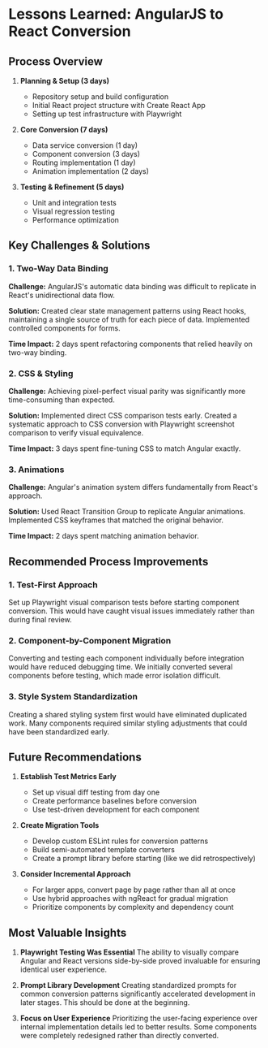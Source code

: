 # Lessons Learned: AngularJS to React Conversion

## Process Overview

1. **Planning & Setup (3 days)**
   - Repository setup and build configuration
   - Initial React project structure with Create React App
   - Setting up test infrastructure with Playwright

2. **Core Conversion (7 days)**
   - Data service conversion (1 day)
   - Component conversion (3 days)
   - Routing implementation (1 day)
   - Animation implementation (2 days)

3. **Testing & Refinement (5 days)**
   - Unit and integration tests
   - Visual regression testing
   - Performance optimization

## Key Challenges & Solutions

### 1. Two-Way Data Binding

**Challenge:** AngularJS's automatic data binding was difficult to replicate in React's unidirectional data flow.

**Solution:** Created clear state management patterns using React hooks, maintaining a single source of truth for each piece of data. Implemented controlled components for forms.

**Time Impact:** 2 days spent refactoring components that relied heavily on two-way binding.

### 2. CSS & Styling

**Challenge:** Achieving pixel-perfect visual parity was significantly more time-consuming than expected.

**Solution:** Implemented direct CSS comparison tests early. Created a systematic approach to CSS conversion with Playwright screenshot comparison to verify visual equivalence.

**Time Impact:** 3 days spent fine-tuning CSS to match Angular exactly.

### 3. Animations

**Challenge:** Angular's animation system differs fundamentally from React's approach.

**Solution:** Used React Transition Group to replicate Angular animations. Implemented CSS keyframes that matched the original behavior.

**Time Impact:** 2 days spent matching animation behavior.

## Recommended Process Improvements

### 1. Test-First Approach

Set up Playwright visual comparison tests before starting component conversion. This would have caught visual issues immediately rather than during final review.

### 2. Component-by-Component Migration

Converting and testing each component individually before integration would have reduced debugging time. We initially converted several components before testing, which made error isolation difficult.

### 3. Style System Standardization

Creating a shared styling system first would have eliminated duplicated work. Many components required similar styling adjustments that could have been standardized early.

## Future Recommendations

1. **Establish Test Metrics Early**
   - Set up visual diff testing from day one
   - Create performance baselines before conversion
   - Use test-driven development for each component

2. **Create Migration Tools**
   - Develop custom ESLint rules for conversion patterns
   - Build semi-automated template converters
   - Create a prompt library before starting (like we did retrospectively)

3. **Consider Incremental Approach**
   - For larger apps, convert page by page rather than all at once
   - Use hybrid approaches with ngReact for gradual migration
   - Prioritize components by complexity and dependency count

## Most Valuable Insights

1. **Playwright Testing Was Essential**
   The ability to visually compare Angular and React versions side-by-side proved invaluable for ensuring identical user experience.

2. **Prompt Library Development**
   Creating standardized prompts for common conversion patterns significantly accelerated development in later stages. This should be done at the beginning.

3. **Focus on User Experience**
   Prioritizing the user-facing experience over internal implementation details led to better results. Some components were completely redesigned rather than directly converted.